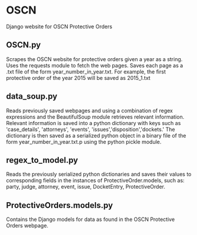 # OSCN
Django website for OSCN Protective Orders

## OSCN.py
Scrapes the OSCN website for protective orders given a year as a string. Uses the requests module to fetch the web pages.
Saves each page as a .txt file of the form year_number_in_year.txt. For example, the first protective order of the year 2015 will be saved as 2015_1.txt

## data_soup.py
Reads previously saved webpages and using a combination of regex expressions and the BeautifulSoup module retrieves relevant information. Relevant information is saved into a python dictionary with keys such as 'case_details', 'attorneys', 'events', 'issues','disposition','dockets.' The dictionary is then saved as a serialized python object in a binary file of the form year_number_in_year.txt.p using the python pickle module.

## regex_to_model.py
Reads the previously serialized python dictionaries and saves their values to corresponding fields in the instances of ProtectiveOrder.models, such as: party, judge, attorney, event, issue, DocketEntry, ProtectiveOrder.

## ProtectiveOrders.models.py
Contains the Django models for data as found in the OSCN Protective Orders webpage.
